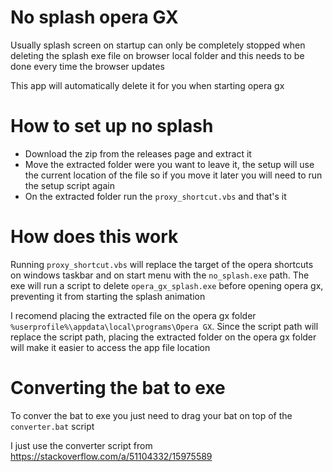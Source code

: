 # No splash opera GX

Usually splash screen on startup can only be completely stopped when deleting the splash exe file on browser local folder and this needs to be done every time the browser updates

This app will automatically delete it for you when starting opera gx

# How to set up no splash

- Download the zip from the releases page and extract it
- Move the extracted folder were you want to leave it, the setup will use the current location of the file so if you move it later you will need to run the setup script again
- On the extracted folder run the `proxy_shortcut.vbs` and that's it

# How does this work

Running `proxy_shortcut.vbs` will replace the target of the opera shortcuts on windows taskbar and on start menu with the `no_splash.exe` path. The exe will run a script to delete `opera_gx_splash.exe` before opening opera gx, preventing it from starting the splash animation

I recomend placing the extracted file on the opera gx folder `%userprofile%\appdata\local\programs\Opera GX`. Since the script path will replace the script path, placing the extracted folder on the opera gx folder will make it easier to access the app file location

# Converting the bat to exe

To conver the bat to exe you just need to drag your bat on top of the `converter.bat` script

I just use the converter script from https://stackoverflow.com/a/51104332/15975589

